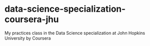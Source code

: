 # data-science-specialization-coursera-jhu

My practices class in the Data Science specialization at John Hopkins University by Coursera
